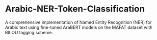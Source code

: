 # Arabic-NER-Token-Classification
A comprehensive implementation of Named Entity Recognition (NER) for Arabic text using fine-tuned AraBERT models on the MAFAT dataset with BILOU tagging scheme.
